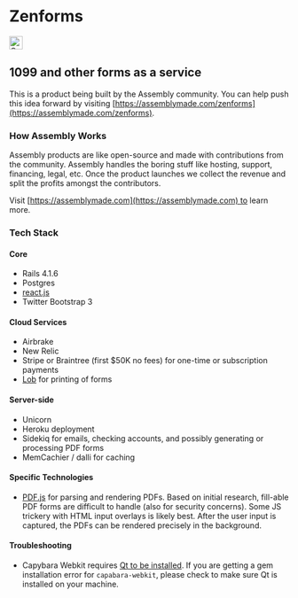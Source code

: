 # Zenforms

<a href="https://assembly.com/zenforms/bounties"><img src="http://badger.asm.co/zenforms/badges/tasks.svg" height="24px" alt="Open Tasks" /></a>

## 1099 and other forms as a service

This is a product being built by the Assembly community. You can help push this idea forward by visiting [https://assemblymade.com/zenforms](https://assemblymade.com/zenforms).

### How Assembly Works

Assembly products are like open-source and made with contributions from the community. Assembly handles the boring stuff like hosting, support, financing, legal, etc. Once the product launches we collect the revenue and split the profits amongst the contributors.

Visit [https://assemblymade.com](https://assemblymade.com) to learn more.

### Tech Stack

#### Core
- Rails 4.1.6
- Postgres
- [react.js](http://facebook.github.io/react/)
- Twitter Bootstrap 3

#### Cloud Services
- Airbrake
- New Relic
- Stripe or Braintree (first $50K no fees) for one-time or subscription payments
- [Lob](https://www.lob.com/) for printing of forms

#### Server-side
- Unicorn
- Heroku deployment
- Sidekiq for emails, checking accounts, and possibly generating or processing PDF forms
- MemCachier / dalli for caching

#### Specific Technologies

- [PDF.js](http://mozilla.github.io/pdf.js/) for parsing and rendering PDFs.  Based on initial research, fill-able PDF forms are difficult to handle (also for security concerns).  Some JS trickery with HTML input overlays is likely best.  After the user input is captured, the PDFs can be rendered precisely in the background.

#### Troubleshooting
- Capybara Webkit requires [Qt to be installed](https://github.com/thoughtbot/capybara-webkit/wiki/Installing-Qt-and-compiling-capybara-webkit). If you are getting a gem installation error for `capabara-webkit`, please check to make sure Qt is installed on your machine.
